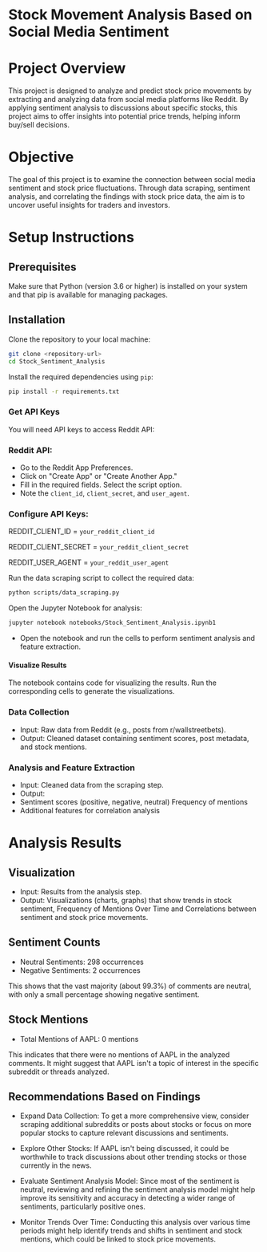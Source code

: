 
# Stock Movement Analysis Based on Social Media Sentiment

# Project Overview
This project is designed to analyze and predict stock price movements by extracting and analyzing data from social media platforms like Reddit. By applying sentiment analysis to discussions about specific stocks, this project aims to offer insights into potential price trends, helping inform buy/sell decisions.

# Objective
The goal of this project is to examine the connection between social media sentiment and stock price fluctuations. Through data scraping, sentiment analysis, and correlating the findings with stock price data, the aim is to uncover useful insights for traders and investors.


# Setup Instructions



## Prerequisites

Make sure that Python (version 3.6 or higher) is installed on your system and that pip is available for managing packages.


## Installation

Clone the repository to your local machine:

```bash
git clone <repository-url>
cd Stock_Sentiment_Analysis
```
Install the required dependencies using `pip`:

```bash
pip install -r requirements.txt
```
 ### Get API Keys

 You will need API keys to access Reddit API:

 ### Reddit API:
- Go to the Reddit App Preferences.
- Click on "Create App" or "Create Another App."
- Fill in the required fields. Select the script option.
- Note the `client_id`, `client_secret`, and `user_agent`.

### Configure API Keys:

REDDIT_CLIENT_ID = `your_reddit_client_id`

REDDIT_CLIENT_SECRET = `your_reddit_client_secret`

REDDIT_USER_AGENT = `your_reddit_user_agent`

Run the data scraping script to collect the required data:
```bash
python scripts/data_scraping.py
```
Open the Jupyter Notebook for analysis:
```bash
jupyter notebook notebooks/Stock_Sentiment_Analysis.ipynb1
```
- Open the notebook and run the cells to perform sentiment analysis and feature extraction.

#### Visualize Results

The notebook contains code for visualizing the results. Run the corresponding cells to generate the visualizations.

### Data Collection
- Input: Raw data from Reddit (e.g., posts from r/wallstreetbets).
- Output: Cleaned dataset containing sentiment scores, post metadata, and stock mentions.

### Analysis and Feature Extraction
- Input: Cleaned data from the scraping step.
- Output:
- Sentiment scores (positive, negative, neutral)
Frequency of mentions
- Additional features for correlation analysis

# Analysis Results

## Visualization
- Input: Results from the analysis step.
- Output: Visualizations (charts, graphs) that show trends in stock sentiment, Frequency of Mentions Over Time and Correlations between sentiment and stock price movements.


## Sentiment Counts
- Neutral Sentiments: 298 occurrences
- Negative Sentiments: 2 occurrences

This shows that the vast majority (about 99.3%) of comments are neutral, with only a small percentage showing negative sentiment.

## Stock Mentions
- Total Mentions of AAPL: 0 mentions

This indicates that there were no mentions of AAPL in the analyzed comments. It might suggest that AAPL isn't a topic of interest in the specific subreddit or threads analyzed.

## Recommendations Based on Findings

- Expand Data Collection: To get a more comprehensive view, consider scraping additional subreddits or posts about stocks or focus on more popular stocks to capture relevant discussions and sentiments.

- Explore Other Stocks: If AAPL isn't being discussed, it could be worthwhile to track discussions about other trending stocks or those currently in the news.

- Evaluate Sentiment Analysis Model: Since most of the sentiment is neutral, reviewing and refining the sentiment analysis model might help improve its sensitivity and accuracy in detecting a wider range of sentiments, particularly positive ones.

- Monitor Trends Over Time: Conducting this analysis over various time periods might help identify trends and shifts in sentiment and stock mentions, which could be linked to stock price movements.






